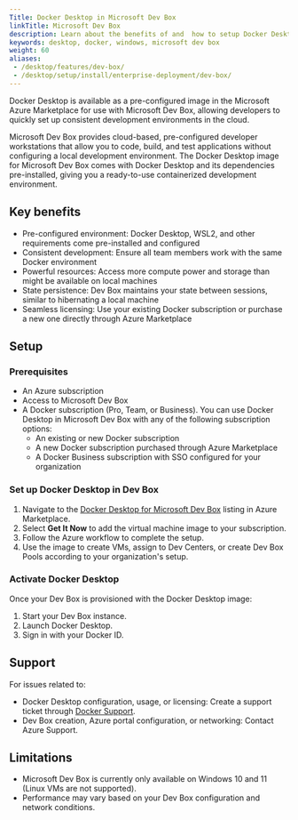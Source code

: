 ```yaml
---
Title: Docker Desktop in Microsoft Dev Box
linkTitle: Microsoft Dev Box
description: Learn about the benefits of and  how to setup Docker Desktop in Microsoft Dev Box
keywords: desktop, docker, windows, microsoft dev box
weight: 60
aliases:
 - /desktop/features/dev-box/
 - /desktop/setup/install/enterprise-deployment/dev-box/
---
```


Docker Desktop is available as a pre-configured image in the Microsoft Azure Marketplace for use with Microsoft Dev Box, allowing developers to quickly set up consistent development environments in the cloud.

Microsoft Dev Box provides cloud-based, pre-configured developer workstations that allow you to code, build, and test applications without configuring a local development environment. The Docker Desktop image for Microsoft Dev Box comes with Docker Desktop and its dependencies pre-installed, giving you a ready-to-use containerized development environment.

## Key benefits

- Pre-configured environment: Docker Desktop, WSL2, and other requirements come pre-installed and configured
- Consistent development: Ensure all team members work with the same Docker environment
- Powerful resources: Access more compute power and storage than might be available on local machines
- State persistence: Dev Box maintains your state between sessions, similar to hibernating a local machine
- Seamless licensing: Use your existing Docker subscription or purchase a new one directly through Azure Marketplace

## Setup

### Prerequisites 

- An Azure subscription
- Access to Microsoft Dev Box
- A Docker subscription (Pro, Team, or Business). You can use Docker Desktop in Microsoft Dev Box with any of the following subscription options:
   - An existing or new Docker subscription 
   - A new Docker subscription purchased through Azure Marketplace
   - A Docker Business subscription with SSO configured for your organization

### Set up Docker Desktop in Dev Box

1. Navigate to the [Docker Desktop for Microsoft Dev Box](https://azuremarketplace.microsoft.com/en-us/marketplace/apps/dockerinc1694120899427.devbox_azuremachine?tab=Overview) listing in Azure Marketplace.
2. Select **Get It Now** to add the virtual machine image to your subscription.
3. Follow the Azure workflow to complete the setup.
4. Use the image to create VMs, assign to Dev Centers, or create Dev Box Pools according to your organization's setup.

### Activate Docker Desktop

Once your Dev Box is provisioned with the Docker Desktop image:

1. Start your Dev Box instance.
2. Launch Docker Desktop. 
3. Sign in with your Docker ID.

## Support

For issues related to:

- Docker Desktop configuration, usage, or licensing: Create a support ticket through [Docker Support](https://hub.docker.com/support).
- Dev Box creation, Azure portal configuration, or networking: Contact Azure Support.

## Limitations

- Microsoft Dev Box is currently only available on Windows 10 and 11 (Linux VMs are not supported).
- Performance may vary based on your Dev Box configuration and network conditions.
